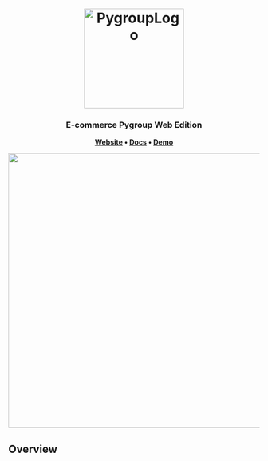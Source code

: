<h1 align="center">
	<img
		width="200"
		alt="PygroupLogo"
		src="https://assets.stickpng.com/thumbs/5aafb0c37603fc558cffc0bb.png">
</h1>

<h3 align="center">
	E-commerce Pygroup Web Edition
</h3>

<p align="center">
	<strong>
		<a href="#">Website</a>
		•
		<a href="#">Docs</a>
		•
		<a href="#">Demo</a>
	</strong>
</p>

<p align="center">
	<img src="https://raw.githubusercontent.com/thelounge/thelounge.github.io/master/img/thelounge-screenshot.png" width="550">
</p>

## Overview

